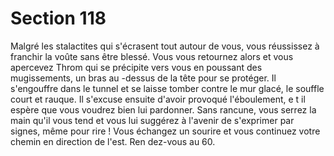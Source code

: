 # Section 118

Malgré les stalactites qui s'écrasent tout autour de vous, vous réussissez à franchir la
voûte sans être blessé. Vous vous retournez alors et vous apercevez Throm  qui se
précipite vers vous en poussant des mugissements, un bras au -dessus de la tête pour se
protéger. Il s'engouffre dans le tunnel et se laisse tomber contre le mur glacé, le souffle
court et rauque. Il s'excuse ensuite d'avoir provoqué l'éboulement, e t il espère que vous
voudrez bien lui pardonner. Sans rancune, vous serrez la main qu'il vous tend et vous lui
suggérez à l'avenir de s'exprimer par signes, même pour rire  ! Vous échangez un sourire
et vous continuez votre chemin en direction de l'est. Ren dez-vous au 60.